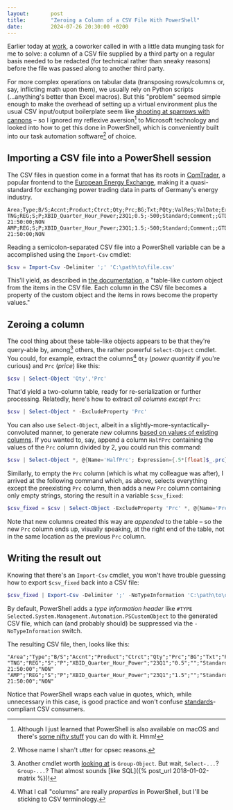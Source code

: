 ```yaml
---
layout:       post
title:        "Zeroing a Column of a CSV File With PowerShell"
date:         2024-07-26 20:30:00 +0200
---
```


Earlier today at [work](https://www.suedweststrom.de), a coworker called in with a little data munging task for me to solve: a column of a CSV file supplied by a third party on a regular basis needed to be redacted (for technical rather than sneaky reasons) before the file was passed along to another third party.

For more complex operations on tabular data (transposing rows/columns or, say, inflicting math upon them), we usually rely on Python scripts (...anything's better than Excel macros). But this "problem" seemed simple enough to make the overhead of setting up a virtual environment plus the usual CSV input/output boilerplate seem like [shooting at sparrows with cannons](https://en.wiktionary.org/wiki/mit_Kanonen_auf_Spatzen_schießen) – so I ignored my reflexive aversion[^aversion] to Microsoft technology and looked into how to get this done in PowerShell, which is conveniently built into our task automation software[^wontlink] of choice.

[^aversion]: Although I just learned that PowerShell is also available on macOS and there's [some nifty stuff](https://community.jumpcloud.com/t5/radical-admin-blog/powershell-for-the-mac-admin-part-5-pivot/ba-p/2755) you can do with it. Hmm!

[^wontlink]: Whose name I shan't utter for opsec reasons.


## Importing a CSV file into a PowerShell session

The CSV files in question come in a format that has its roots in [ComTrader](https://portal.m7.energy/plpx/documentation/), a popular frontend to the [European Energy Exchange](https://en.wikipedia.org/wiki/European_Energy_Exchange), making it a quasi-standard for exchanging power trading data in parts of Germany's energy industry.

```csv
Area;Type;B/S;Accnt;Product;Ctrct;Qty;Prc;BG;Txt;PQty;ValRes;ValDate;ExeRes
TNG;REG;S;P;XBID_Quarter_Hour_Power;23Q1;0.5;-500;Standard;Comment;;GTD;04.07.2024 21:50:00;NON
AMP;REG;S;P;XBID_Quarter_Hour_Power;23Q1;1.5;-500;Standard;Comment;;GTD;04.07.2024 21:50:00;NON
```

Reading a semicolon-separated CSV file into a PowerShell variable can be a accomplished using the `Import-Csv` cmdlet:

```powershell
$csv = Import-Csv -Delimiter ';' 'C:\path\to\file.csv'
```

This'll yield, as described in [the documentation](https://learn.microsoft.com/en-us/powershell/module/microsoft.powershell.utility/import-csv?view=powershell-7.4), a "table-like custom object from the items in the CSV file. Each column in the CSV file becomes a property of the custom object and the items in rows become the property values."


## Zeroing a column

The cool thing about these table-like objects appears to be that they're query-able by, among[^group] others, the rather powerful `Select-Object` cmdlet. You could, for example, extract the columns[^properties] `Qty` (*power quantity* if you're curious) and `Prc` (*price*) like this:

[^group]: Another cmdlet worth [looking at](https://learn.microsoft.com/en-us/powershell/module/microsoft.powershell.utility/group-object?view=powershell-7.4) is `Group-Object`. But wait, `Select-...`? `Group-...`? That almost sounds [like SQL]({% post_url 2018-01-02-matrix %})!

[^properties]: What I call "columns" are really *properties* in PowerShell, but I'll be sticking to CSV terminology.

```powershell
$csv | Select-Object 'Qty','Prc'
```

That'd yield a two-column table, ready for re-serialization or further processing. Relatedly, here's how to extract *all columns except* `Prc`:

```powershell
$csv | Select-Object * -ExcludeProperty 'Prc'
```

You can also use `Select-Object`, albeit in a slightly-more-syntactically-convoluted manner, to generate *new* columns [based on values of existing columns](https://community.spiceworks.com/t/replace-blank-values-with-null-in-csv-for-specific-column-all-columns/954877). If you wanted to, say, append a column `HalfPrc` containing the values of the `Prc` column divided by 2, you could run this command:

```powershell
$csv | Select-Object *, @{Name='HalfPrc'; Expression={.5*[float]$_.prc}
```

Similarly, to empty the `Prc` column (which is what my colleague was after), I arrived at the following command which, as above, selects everything except the preexisting `Prc` column, then adds a new `Prc` column containing only empty strings, storing the result in a variable `$csv_fixed`:

```powershell
$csv_fixed = $csv | Select-Object -ExcludeProperty 'Prc' *, @{Name='Prc'; Expression={''}}
```

Note that new columns created this way are *appended* to the table – so the new `Prc` column ends up, visually speaking, at the right end of the table, not in the same location as the previous `Prc` column.


## Writing the result out

Knowing that there's an `Import-Csv` cmdlet, you won't have trouble guessing how to export `$csv_fixed` back into a CSV file:

```powershell
$csv_fixed | Export-Csv -Delimiter ';' -NoTypeInformation 'C:\path\to\output_file.csv'
```

By default, PowerShell adds a *type information header* like `#TYPE Selected.System.Management.Automation.PSCustomObject` to the generated CSV file, which can (and probably should) be suppressed via the `-NoTypeInformation` switch.

The resulting CSV file, then, looks like this:

```csv
"Area";"Type";"B/S";"Accnt";"Product";"Ctrct";"Qty";"Prc";"BG";"Txt";"PQty";"ValRes";"ValDate";"ExeRes"
"TNG";"REG";"S";"P";"XBID_Quarter_Hour_Power";"23Q1";"0.5";"";"Standard";"Comment";"";"GTD";"04.07.2024 21:50:00";"NON"
"AMP";"REG";"S";"P";"XBID_Quarter_Hour_Power";"23Q1";"1.5";"";"Standard";"Comment";"";"GTD";"04.07.2024 21:50:00";"NON"
```

Notice that PowerShell wraps each value in quotes, which, while unnecessary in this case, is good practice and won't confuse [standards](https://datatracker.ietf.org/doc/html/rfc4180)-compliant CSV consumers.
